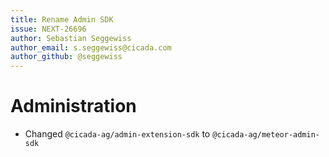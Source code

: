 ```yaml
---
title: Rename Admin SDK
issue: NEXT-26696
author: Sebastian Seggewiss
author_email: s.seggewiss@cicada.com
author_github: @seggewiss
---
```

# Administration
* Changed `@cicada-ag/admin-extension-sdk` to `@cicada-ag/meteor-admin-sdk`
